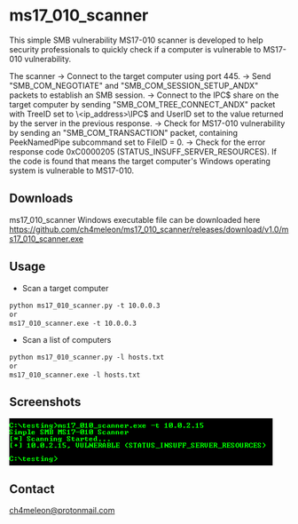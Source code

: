 # ms17_010_scanner

This simple SMB vulnerability MS17-010 scanner is developed to help security professionals to quickly check if a computer is vulnerable
to MS17-010 vulnerability.

The scanner
-> Connect to the target computer using port 445.
-> Send "SMB_COM_NEGOTIATE" and "SMB_COM_SESSION_SETUP_ANDX" packets to establish an SMB session.
-> Connect to the IPC$ share on the target computer by sending "SMB_COM_TREE_CONNECT_ANDX" packet with TreeID set
to \\<ip_address>\IPC$ and UserID set to the value returned by the server in the previous response.
-> Check for MS17-010 vulnerability by sending an "SMB_COM_TRANSACTION" packet, containing PeekNamedPipe subcommand set to FileID = 0.
-> Check for the error response code 0xC0000205 (STATUS_INSUFF_SERVER_RESOURCES). If the code is found that means the target computer's Windows operating system is vulnerable to MS17-010.

## Downloads
ms17_010_scanner Windows executable file can be downloaded here
https://github.com/ch4meleon/ms17_010_scanner/releases/download/v1.0/ms17_010_scanner.exe

## Usage
* Scan a target computer
```
python ms17_010_scanner.py -t 10.0.0.3
or
ms17_010_scanner.exe -t 10.0.0.3
```

* Scan a list of computers
```
python ms17_010_scanner.py -l hosts.txt
or
ms17_010_scanner.exe -l hosts.txt
```

## Screenshots
<img align="center" src="./1.PNG" alt="Screenshot #1" />

## Contact
ch4meleon@protonmail.com
